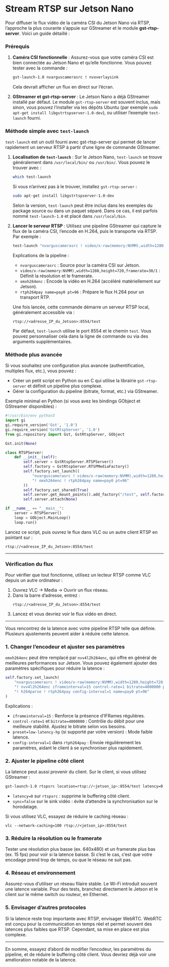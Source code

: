 # Stream RTSP sur Jetson Nano
Pour diffuser le flux vidéo de la caméra CSI du Jetson Nano via RTSP, l’approche la plus courante s’appuie sur GStreamer et le module **gst-rtsp-server**. Voici un guide détaillé :

### Prérequis

1. **Caméra CSI fonctionnelle** : Assurez-vous que votre caméra CSI est bien connectée au Jetson Nano et qu’elle fonctionne. Vous pouvez tester avec la commande :  
   ```bash
   gst-launch-1.0 nvarguscamerasrc ! nvoverlaysink
   ```  
   Cela devrait afficher un flux en direct sur l’écran.

2. **GStreamer et gst-rtsp-server** : Le Jetson Nano a déjà GStreamer installé par défaut. Le module `gst-rtsp-server` est souvent inclus, mais sinon, vous pouvez l’installer via les dépôts Ubuntu (par exemple `sudo apt-get install libgstrtspserver-1.0-dev`), ou utiliser l’exemple `test-launch` fourni.

### Méthode simple avec `test-launch`

`test-launch` est un outil fourni avec gst-rtsp-server qui permet de lancer rapidement un serveur RTSP à partir d’une ligne de commande GStreamer.

1. **Localisation de `test-launch`** : Sur le Jetson Nano, `test-launch` se trouve généralement dans `/usr/local/bin/` ou `/usr/bin/`. Vous pouvez le trouver avec :  
   ```bash
   which test-launch
   ```
   
   Si vous n’arrivez pas à le trouver, installez `gst-rtsp-server` :
   ```bash
   sudo apt-get install libgstrtspserver-1.0-dev
   ```
   Selon la version, `test-launch` peut être inclus dans les exemples du package source ou dans un paquet séparé. Dans ce cas, il est parfois nommé `test-launch-1.0` et placé dans `/usr/local/bin`.

2. **Lancer le serveur RTSP** : Utilisez une pipeline GStreamer qui capture le flux de la caméra CSI, l’encode en H.264, puis le transporte via RTSP. Par exemple :  
   ```bash
   test-launch "nvarguscamerasrc ! video/x-raw(memory:NVMM),width=1280,height=720,framerate=30/1 ! omxh264enc ! rtph264pay name=pay0 pt=96"
   ```
   
   Explications de la pipeline :
   - `nvarguscamerasrc` : Source pour la caméra CSI sur Jetson.
   - `video/x-raw(memory:NVMM),width=1280,height=720,framerate=30/1` : Définit la résolution et le framerate.
   - `omxh264enc` : Encode la vidéo en H.264 (accéléré matériellement sur Jetson).
   - `rtph264pay name=pay0 pt=96` : Prépare le flux H.264 pour un transport RTP.

   Une fois lancée, cette commande démarre un serveur RTSP local, généralement accessible via :
   ```
   rtsp://<adresse_IP_du_Jetson>:8554/test
   ```

   Par défaut, `test-launch` utilise le port 8554 et le chemin `test`. Vous pouvez personnaliser cela dans la ligne de commande ou via des arguments supplémentaires.

### Méthode plus avancée

Si vous souhaitez une configuration plus avancée (authentification, multiples flux, etc.), vous pouvez :

- Créer un petit script en Python ou en C qui utilise la librairie `gst-rtsp-server` et définit un pipeline plus complexe.
- Gérer la configuration du pipeline (bitrate, format, etc.) via GStreamer.

Exemple minimal en Python (si vous avez les bindings GObject et GStreamer disponibles) :

```python
#!/usr/bin/env python3
import gi
gi.require_version('Gst', '1.0')
gi.require_version('GstRtspServer', '1.0')
from gi.repository import Gst, GstRtspServer, GObject

Gst.init(None)

class RTSPServer:
    def __init__(self):
        self.server = GstRtspServer.RTSPServer()
        self.factory = GstRtspServer.RTSPMediaFactory()
        self.factory.set_launch((
            "nvarguscamerasrc ! video/x-raw(memory:NVMM),width=1280,height=720,framerate=30/1 "
            "! omxh264enc ! rtph264pay name=pay0 pt=96"
        ))
        self.factory.set_shared(True)
        self.server.get_mount_points().add_factory("/test", self.factory)
        self.server.attach(None)

if __name__ == "__main__":
    server = RTSPServer()
    loop = GObject.MainLoop()
    loop.run()
```

Lancez ce script, puis ouvrez le flux dans VLC ou un autre client RTSP en pointant sur :
```
rtsp://<adresse_IP_du_Jetson>:8554/test
```

---

### Vérification du flux

Pour vérifier que tout fonctionne, utilisez un lecteur RTSP comme VLC depuis un autre ordinateur :

1. Ouvrez VLC → Media → Ouvrir un flux réseau.
2. Dans la barre d’adresse, entrez :  
   ```
   rtsp://<adresse_IP_du_Jetson>:8554/test
   ```
3. Lancez et vous devriez voir le flux vidéo en direct.

---

Vous rencontrez de la latence avec votre pipeline RTSP telle que définie. Plusieurs ajustements peuvent aider à réduire cette latence.

### 1. Changer l’encodeur et ajuster ses paramètres

`omxh264enc` peut être remplacé par `nvv4l2h264enc`, qui offre en général de meilleures performances sur Jetson. Vous pouvez également ajouter des paramètres spécifiques pour réduire la latence :

```python
self.factory.set_launch(
    "nvarguscamerasrc ! video/x-raw(memory:NVMM),width=1280,height=720,framerate=30/1 "
    "! nvv4l2h264enc iframeinterval=15 control-rate=1 bitrate=4000000 preset=low-latency-hp "
    "! h264parse ! rtph264pay config-interval=1 name=pay0 pt=96"
)
```

Explications :  
- `iframeinterval=15` : Renforce la présence d’IFRames régulières.  
- `control-rate=1` et `bitrate=4000000` : Contrôle du débit pour une meilleure stabilité. Ajustez le bitrate selon vos besoins.  
- `preset=low-latency-hp` (si supporté par votre version) : Mode faible latence.  
- `config-interval=1` dans `rtph264pay` : Envoie régulièrement les paramètres, aidant le client à se synchroniser plus rapidement.

### 2. Ajuster le pipeline côté client

La latence peut aussi provenir du client. Sur le client, si vous utilisez GStreamer :

```bash
gst-launch-1.0 rtspsrc location=rtsp://<jetson_ip>:8554/test latency=0 ! rtph264depay ! h264parse ! avdec_h264 ! videoconvert ! autovideosink sync=false
```

- `latency=0` sur `rtspsrc` : supprime le buffering côté client.  
- `sync=false` sur le sink vidéo : évite d’attendre la synchronisation sur le horodatage.

Si vous utilisez VLC, essayez de réduire le caching réseau :  
```
vlc --network-caching=100 rtsp://<jetson_ip>:8554/test
```

### 3. Réduire la résolution ou le framerate

Tester une résolution plus basse (ex. 640x480) et un framerate plus bas (ex. 15 fps) pour voir si la latence baisse. Si c’est le cas, c’est que votre encodage prend trop de temps, ou que le réseau ne suit pas.

### 4. Réseau et environnement

Assurez-vous d’utiliser un réseau filaire stable. Le Wi-Fi introduit souvent une latence variable. Pour des tests, branchez directement le Jetson et le client sur le même switch ou routeur, en Ethernet.

### 5. Envisager d’autres protocoles

Si la latence reste trop importante avec RTSP, envisager WebRTC. WebRTC est conçu pour la communication en temps réel et permet souvent des latences plus faibles que RTSP. Cependant, sa mise en place est plus complexe.

---

En somme, essayez d’abord de modifier l’encodeur, les paramètres du pipeline, et de réduire le buffering côté client. Vous devriez déjà voir une amélioration notable de la latence.